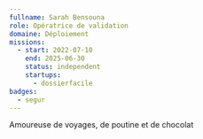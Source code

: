 ```yaml
---
fullname: Sarah Bensouna
role: Opératrice de validation
domaine: Déploiement
missions:
  - start: 2022-07-10
    end: 2025-06-30
    status: independent
    startups:
      - dossierfacile
badges:
  - segur
---
```

Amoureuse de voyages, de poutine et de chocolat
